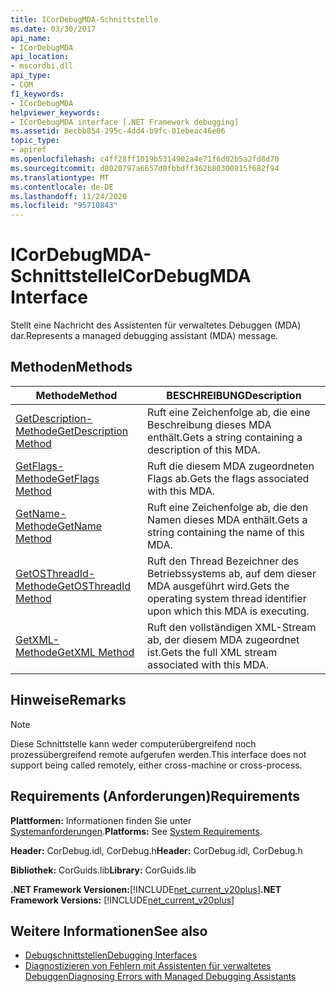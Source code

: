 ```yaml
---
title: ICorDebugMDA-Schnittstelle
ms.date: 03/30/2017
api_name:
- ICorDebugMDA
api_location:
- mscordbi.dll
api_type:
- COM
f1_keywords:
- ICorDebugMDA
helpviewer_keywords:
- ICorDebugMDA interface [.NET Framework debugging]
ms.assetid: 8ecbb854-295c-4dd4-b9fc-01ebeac46e06
topic_type:
- apiref
ms.openlocfilehash: c4ff28ff1019b5314902a4e71f6d02b5a2fd8d70
ms.sourcegitcommit: d8020797a6657d0fbbdff362b80300815f682f94
ms.translationtype: MT
ms.contentlocale: de-DE
ms.lasthandoff: 11/24/2020
ms.locfileid: "95710843"
---
```

# <a name="icordebugmda-interface"></a><span data-ttu-id="8177b-102">ICorDebugMDA-Schnittstelle</span><span class="sxs-lookup"><span data-stu-id="8177b-102">ICorDebugMDA Interface</span></span>

<span data-ttu-id="8177b-103">Stellt eine Nachricht des Assistenten für verwaltetes Debuggen (MDA) dar.</span><span class="sxs-lookup"><span data-stu-id="8177b-103">Represents a managed debugging assistant (MDA) message.</span></span>  
  
## <a name="methods"></a><span data-ttu-id="8177b-104">Methoden</span><span class="sxs-lookup"><span data-stu-id="8177b-104">Methods</span></span>  
  
|<span data-ttu-id="8177b-105">Methode</span><span class="sxs-lookup"><span data-stu-id="8177b-105">Method</span></span>|<span data-ttu-id="8177b-106">BESCHREIBUNG</span><span class="sxs-lookup"><span data-stu-id="8177b-106">Description</span></span>|  
|------------|-----------------|  
|[<span data-ttu-id="8177b-107">GetDescription-Methode</span><span class="sxs-lookup"><span data-stu-id="8177b-107">GetDescription Method</span></span>](icordebugmda-getdescription-method.md)|<span data-ttu-id="8177b-108">Ruft eine Zeichenfolge ab, die eine Beschreibung dieses MDA enthält.</span><span class="sxs-lookup"><span data-stu-id="8177b-108">Gets a string containing a description of this MDA.</span></span>|  
|[<span data-ttu-id="8177b-109">GetFlags-Methode</span><span class="sxs-lookup"><span data-stu-id="8177b-109">GetFlags Method</span></span>](icordebugmda-getflags-method.md)|<span data-ttu-id="8177b-110">Ruft die diesem MDA zugeordneten Flags ab.</span><span class="sxs-lookup"><span data-stu-id="8177b-110">Gets the flags associated with this MDA.</span></span>|  
|[<span data-ttu-id="8177b-111">GetName-Methode</span><span class="sxs-lookup"><span data-stu-id="8177b-111">GetName Method</span></span>](icordebugmda-getname-method.md)|<span data-ttu-id="8177b-112">Ruft eine Zeichenfolge ab, die den Namen dieses MDA enthält.</span><span class="sxs-lookup"><span data-stu-id="8177b-112">Gets a string containing the name of this MDA.</span></span>|  
|[<span data-ttu-id="8177b-113">GetOSThreadId-Methode</span><span class="sxs-lookup"><span data-stu-id="8177b-113">GetOSThreadId Method</span></span>](icordebugmda-getosthreadid-method.md)|<span data-ttu-id="8177b-114">Ruft den Thread Bezeichner des Betriebssystems ab, auf dem dieser MDA ausgeführt wird.</span><span class="sxs-lookup"><span data-stu-id="8177b-114">Gets the operating system thread identifier upon which this MDA is executing.</span></span>|  
|[<span data-ttu-id="8177b-115">GetXML-Methode</span><span class="sxs-lookup"><span data-stu-id="8177b-115">GetXML Method</span></span>](icordebugmda-getxml-method.md)|<span data-ttu-id="8177b-116">Ruft den vollständigen XML-Stream ab, der diesem MDA zugeordnet ist.</span><span class="sxs-lookup"><span data-stu-id="8177b-116">Gets the full XML stream associated with this MDA.</span></span>|  
  
## <a name="remarks"></a><span data-ttu-id="8177b-117">Hinweise</span><span class="sxs-lookup"><span data-stu-id="8177b-117">Remarks</span></span>  
  
> [!NOTE]
> <span data-ttu-id="8177b-118">Diese Schnittstelle kann weder computerübergreifend noch prozessübergreifend remote aufgerufen werden.</span><span class="sxs-lookup"><span data-stu-id="8177b-118">This interface does not support being called remotely, either cross-machine or cross-process.</span></span>  
  
## <a name="requirements"></a><span data-ttu-id="8177b-119">Requirements (Anforderungen)</span><span class="sxs-lookup"><span data-stu-id="8177b-119">Requirements</span></span>  

 <span data-ttu-id="8177b-120">**Plattformen:** Informationen finden Sie unter [Systemanforderungen](../../get-started/system-requirements.md).</span><span class="sxs-lookup"><span data-stu-id="8177b-120">**Platforms:** See [System Requirements](../../get-started/system-requirements.md).</span></span>  
  
 <span data-ttu-id="8177b-121">**Header:** CorDebug.idl, CorDebug.h</span><span class="sxs-lookup"><span data-stu-id="8177b-121">**Header:** CorDebug.idl, CorDebug.h</span></span>  
  
 <span data-ttu-id="8177b-122">**Bibliothek:** CorGuids.lib</span><span class="sxs-lookup"><span data-stu-id="8177b-122">**Library:** CorGuids.lib</span></span>  
  
 <span data-ttu-id="8177b-123">**.NET Framework Versionen:**[!INCLUDE[net_current_v20plus](../../../../includes/net-current-v20plus-md.md)]</span><span class="sxs-lookup"><span data-stu-id="8177b-123">**.NET Framework Versions:** [!INCLUDE[net_current_v20plus](../../../../includes/net-current-v20plus-md.md)]</span></span>  
  
## <a name="see-also"></a><span data-ttu-id="8177b-124">Weitere Informationen</span><span class="sxs-lookup"><span data-stu-id="8177b-124">See also</span></span>

- [<span data-ttu-id="8177b-125">Debugschnittstellen</span><span class="sxs-lookup"><span data-stu-id="8177b-125">Debugging Interfaces</span></span>](debugging-interfaces.md)
- [<span data-ttu-id="8177b-126">Diagnostizieren von Fehlern mit Assistenten für verwaltetes Debuggen</span><span class="sxs-lookup"><span data-stu-id="8177b-126">Diagnosing Errors with Managed Debugging Assistants</span></span>](../../debug-trace-profile/diagnosing-errors-with-managed-debugging-assistants.md)
